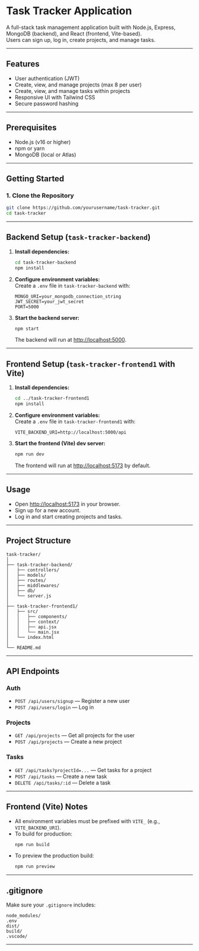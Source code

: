 # Task Tracker Application

A full-stack task management application built with Node.js, Express, MongoDB (backend), and React (frontend, Vite-based).  
Users can sign up, log in, create projects, and manage tasks.

---

## Features

- User authentication (JWT)
- Create, view, and manage projects (max 8 per user)
- Create, view, and manage tasks within projects
- Responsive UI with Tailwind CSS
- Secure password hashing

---

## Prerequisites

- Node.js (v16 or higher)
- npm or yarn
- MongoDB (local or Atlas)

---

## Getting Started

### 1. Clone the Repository

```sh
git clone https://github.com/yourusername/task-tracker.git
cd task-tracker
```

---

## Backend Setup (`task-tracker-backend`)

1. **Install dependencies:**
    ```sh
    cd task-tracker-backend
    npm install
    ```

2. **Configure environment variables:**  
   Create a `.env` file in `task-tracker-backend` with:
    ```
    MONGO_URI=your_mongodb_connection_string
    JWT_SECRET=your_jwt_secret
    PORT=5000
    ```

3. **Start the backend server:**
    ```sh
    npm start
    ```
    The backend will run at [http://localhost:5000](http://localhost:5000).

---

## Frontend Setup (`task-tracker-frontend1` with Vite)

1. **Install dependencies:**
    ```sh
    cd ../task-tracker-frontend1
    npm install
    ```

2. **Configure environment variables:**  
   Create a `.env` file in `task-tracker-frontend1` with:
    ```
    VITE_BACKEND_URI=http://localhost:5000/api
    ```

3. **Start the frontend (Vite) dev server:**
    ```sh
    npm run dev
    ```
    The frontend will run at [http://localhost:5173](http://localhost:5173) by default.

---

## Usage

- Open [http://localhost:5173](http://localhost:5173) in your browser.
- Sign up for a new account.
- Log in and start creating projects and tasks.

---

## Project Structure

```
task-tracker/
│
├── task-tracker-backend/
│   ├── controllers/
│   ├── models/
│   ├── routes/
│   ├── middlewares/
│   ├── db/
│   └── server.js
│
├── task-tracker-frontend1/
│   ├── src/
│   │   ├── components/
│   │   ├── context/
│   │   ├── api.jsx
│   │   └── main.jsx
│   └── index.html
│
└── README.md
```

---

## API Endpoints

### Auth
- `POST /api/users/signup` — Register a new user
- `POST /api/users/login` — Log in

### Projects
- `GET /api/projects` — Get all projects for the user
- `POST /api/projects` — Create a new project

### Tasks
- `GET /api/tasks?projectId=...` — Get tasks for a project
- `POST /api/tasks` — Create a new task
- `DELETE /api/tasks/:id` — Delete a task

---

## Frontend (Vite) Notes

- All environment variables must be prefixed with `VITE_` (e.g., `VITE_BACKEND_URI`).
- To build for production:
    ```sh
    npm run build
    ```
- To preview the production build:
    ```sh
    npm run preview
    ```

---

## .gitignore

Make sure your `.gitignore` includes:
```
node_modules/
.env
dist/
build/
.vscode/
```

---